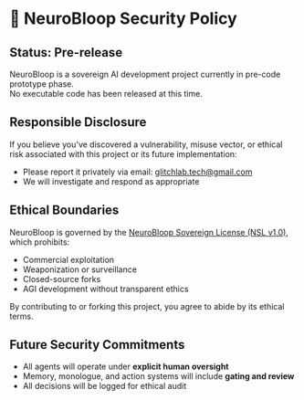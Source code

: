 # 🔐 NeuroBloop Security Policy

## Status: Pre-release

NeuroBloop is a sovereign AI development project currently in pre-code prototype phase.  
No executable code has been released at this time.

## Responsible Disclosure

If you believe you've discovered a vulnerability, misuse vector, or ethical risk associated with this project or its future implementation:

- Please report it privately via email: glitchlab.tech@gmail.com
- We will investigate and respond as appropriate

## Ethical Boundaries

NeuroBloop is governed by the [NeuroBloop Sovereign License (NSL v1.0)](./LICENSE.md), which prohibits:

- Commercial exploitation
- Weaponization or surveillance
- Closed-source forks
- AGI development without transparent ethics

By contributing to or forking this project, you agree to abide by its ethical terms.

## Future Security Commitments

- All agents will operate under **explicit human oversight**
- Memory, monologue, and action systems will include **gating and review**
- All decisions will be logged for ethical audit
